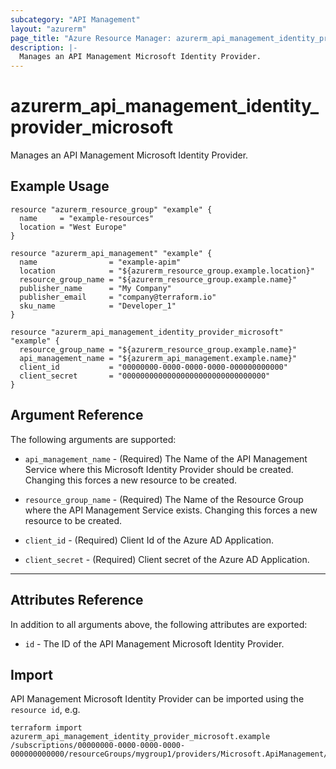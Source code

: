 ```yaml
---
subcategory: "API Management"
layout: "azurerm"
page_title: "Azure Resource Manager: azurerm_api_management_identity_provider_microsoft"
description: |-
  Manages an API Management Microsoft Identity Provider.
---
```


# azurerm_api_management_identity_provider_microsoft

Manages an API Management Microsoft Identity Provider.

## Example Usage

```hcl
resource "azurerm_resource_group" "example" {
  name     = "example-resources"
  location = "West Europe"
}

resource "azurerm_api_management" "example" {
  name                = "example-apim"
  location            = "${azurerm_resource_group.example.location}"
  resource_group_name = "${azurerm_resource_group.example.name}"
  publisher_name      = "My Company"
  publisher_email     = "company@terraform.io"
  sku_name            = "Developer_1"
}

resource "azurerm_api_management_identity_provider_microsoft" "example" {
  resource_group_name = "${azurerm_resource_group.example.name}"
  api_management_name = "${azurerm_api_management.example.name}"
  client_id           = "00000000-0000-0000-0000-000000000000"
  client_secret       = "00000000000000000000000000000000"
}
```

## Argument Reference

The following arguments are supported:

* `api_management_name` - (Required) The Name of the API Management Service where this Microsoft Identity Provider should be created. Changing this forces a new resource to be created.

* `resource_group_name` - (Required) The Name of the Resource Group where the API Management Service exists. Changing this forces a new resource to be created.

* `client_id` - (Required) Client Id of the Azure AD Application.

* `client_secret` - (Required) Client secret of the Azure AD Application.

---

## Attributes Reference

In addition to all arguments above, the following attributes are exported:

* `id` - The ID of the API Management Microsoft Identity Provider.

## Import

API Management Microsoft Identity Provider can be imported using the `resource id`, e.g.

```shell
terraform import azurerm_api_management_identity_provider_microsoft.example /subscriptions/00000000-0000-0000-0000-000000000000/resourceGroups/mygroup1/providers/Microsoft.ApiManagement/service/instance1/identityProviders/microsoft
```
